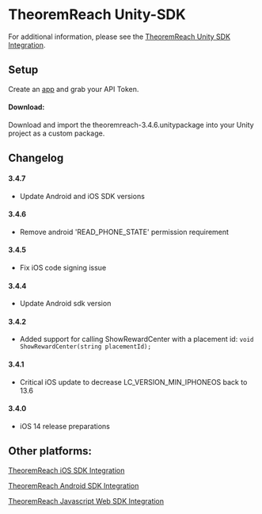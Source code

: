 # TheoremReach Unity-SDK

For additional information, please see the [TheoremReach Unity SDK Integration](https://theoremreach.com/docs/unity).

## Setup

Create an [app](https://theoremreach.com/developer/apps) and grab your API Token.

#### Download:

Download and import the theoremreach-3.4.6.unitypackage into your Unity project as a custom package.


## Changelog
#### 3.4.7
- Update Android and iOS SDK versions

#### 3.4.6
- Remove android 'READ_PHONE_STATE' permission requirement

#### 3.4.5
- Fix iOS code signing issue

#### 3.4.4
- Update Android sdk version

#### 3.4.2
- Added support for calling ShowRewardCenter with a placement id: `void ShowRewardCenter(string placementId);`

#### 3.4.1
- Critical iOS update to decrease LC_VERSION_MIN_IPHONEOS back to 13.6

#### 3.4.0

- iOS 14 release preparations


## Other platforms:

[TheoremReach iOS SDK Integration](https://theoremreach.com/docs/ios)

[TheoremReach Android SDK Integration](https://theoremreach.com/docs/android)

[TheoremReach Javascript Web SDK Integration](https://theoremreach.com/docs/web)  
